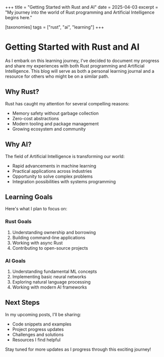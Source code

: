 +++
title = "Getting Started with Rust and AI"
date = 2025-04-03
excerpt = "My journey into the world of Rust programming and Artificial Intelligence begins here."

[taxonomies]
tags = ["rust", "ai", "learning"]
+++

# Getting Started with Rust and AI

As I embark on this learning journey, I've decided to document my progress and share my experiences with both Rust programming and Artificial Intelligence. This blog will serve as both a personal learning journal and a resource for others who might be on a similar path.

## Why Rust?

Rust has caught my attention for several compelling reasons:
- Memory safety without garbage collection
- Zero-cost abstractions
- Modern tooling and package management
- Growing ecosystem and community

## Why AI?

The field of Artificial Intelligence is transforming our world:
- Rapid advancements in machine learning
- Practical applications across industries
- Opportunity to solve complex problems
- Integration possibilities with systems programming

## Learning Goals

Here's what I plan to focus on:

### Rust Goals
1. Understanding ownership and borrowing
2. Building command-line applications
3. Working with async Rust
4. Contributing to open-source projects

### AI Goals
1. Understanding fundamental ML concepts
2. Implementing basic neural networks
3. Exploring natural language processing
4. Working with modern AI frameworks

## Next Steps

In my upcoming posts, I'll be sharing:
- Code snippets and examples
- Project progress updates
- Challenges and solutions
- Resources I find helpful

Stay tuned for more updates as I progress through this exciting journey!
